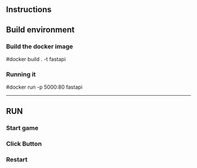 ## Instructions

## Build environment

### Build the docker image
#docker build . -t fastapi

### Running it
#docker run -p 5000:80 fastapi

---
## RUN

### Start game

### Click Button

### Restart